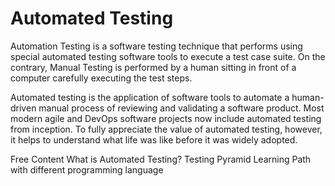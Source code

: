 # Automated Testing

Automation Testing is a software testing technique that performs using special automated testing software tools to execute a test case suite. On the contrary, Manual Testing is performed by a human sitting in front of a computer carefully executing the test steps.

Automated testing is the application of software tools to automate a human-driven manual process of reviewing and validating a software product. Most modern agile and DevOps software projects now include automated testing from inception. To fully appreciate the value of automated testing, however, it helps to understand what life was like before it was widely adopted.

<ResourceGroupTitle>Free Content</ResourceGroupTitle>
<BadgeLink colorScheme='yellow' badgeText='Read' href='https://www.atlassian.com/continuous-delivery/software-testing/automated-testing'>What is Automated Testing?</BadgeLink>
<BadgeLink colorScheme='yellow' badgeText='Read' href='https://www.browserstack.com/guide/testing-pyramid-for-test-automation'>Testing Pyramid</BadgeLink>
<BadgeLink colorScheme='yellow' badgeText='Read' href='https://testautomationu.applitools.com/learningpaths.html'>Learning Path with different programming language</BadgeLink>

